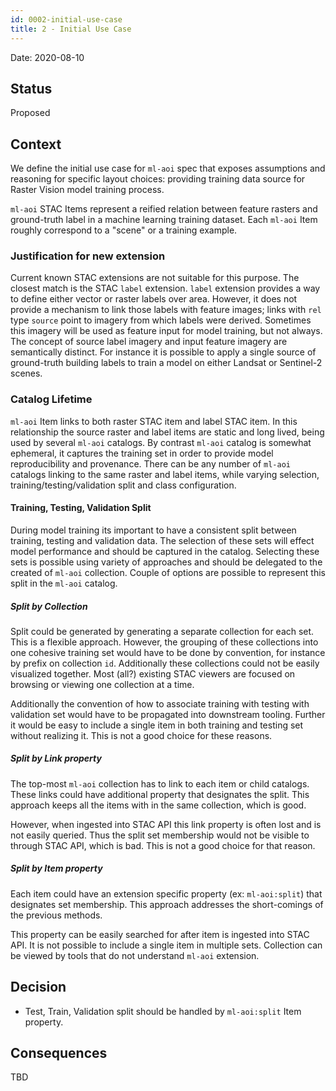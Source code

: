 ```yaml
---
id: 0002-initial-use-case
title: 2 - Initial Use Case
---
```

Date: 2020-08-10

## Status

Proposed

## Context

We define the initial use case for `ml-aoi` spec that exposes assumptions and reasoning for specific layout choices:
providing training data source for Raster Vision model training process.

`ml-aoi` STAC Items represent a reified relation between feature rasters and ground-truth label in a machine learning training dataset.
Each `ml-aoi` Item roughly correspond to a "scene" or a training example.

### Justification for new extension

Current known STAC extensions are not suitable for this purpose. The closest match is the STAC `label` extension.
`label` extension provides a way to define either vector or raster labels over area.
However, it does not provide a mechanism to link those labels with feature images;
links with `rel` type `source` point to imagery from which labels were derived.
Sometimes this imagery will be used as feature input for model training, but not always.
The concept of source label imagery and input feature imagery are semantically distinct.
For instance it is possible to apply a single source of ground-truth building labels to train a model on either Landsat or Sentinel-2 scenes.

### Catalog Lifetime

`ml-aoi` Item links to both raster STAC item and label STAC item.
In this relationship the source raster and label items are static and long lived, being used by several `ml-aoi` catalogs.
By contrast `ml-aoi` catalog is somewhat ephemeral, it captures the training set in order to provide model reproducibility and provenance.
There can be any number of `ml-aoi` catalogs linking to the same raster and label items, while varying selection, training/testing/validation split and class configuration.

#### Training, Testing, Validation Split

During model training its important to have a consistent split between training, testing and validation data.
The selection of these sets will effect model performance and should be captured in the catalog.
Selecting these sets is possible using variety of approaches and should be delegated to the created of `ml-aoi` collection.
Couple of options are possible to represent this split in the `ml-aoi` catalog.

##### Split by Collection

Split could be generated by generating a separate collection for each set. This is a flexible approach.
However, the grouping of these collections into one cohesive training set would have to be done by convention, for instance by prefix on collection `id`.
Additionally these collections could not be easily visualized together.
Most (all?) existing STAC viewers are focused on browsing or viewing one collection at a time.

Additionally the convention of how to associate training with testing with validation set would have to be propagated into downstream tooling.
Further it would be easy to include a single item in both training and testing set without realizing it.
This is not a good choice for these reasons.

##### Split by Link property

The top-most `ml-aoi` collection has to link to each item or child catalogs.
These links could have additional property that designates the split.
This approach keeps all the items with in the same collection, which is good.

However, when ingested into STAC API this link property is often lost and is not easily queried.
Thus the split set membership would not be visible to through STAC API, which is bad.
This is not a good choice for that reason.

##### Split by Item property

Each item could have an extension specific property (ex: `ml-aoi:split`) that designates set membership.
This approach addresses the short-comings of the previous methods.

This property can be easily searched for after item is ingested into STAC API.
It is not possible to include a single item in multiple sets.
Collection can be viewed by tools that do not understand `ml-aoi` extension.


## Decision

- Test, Train, Validation split should be handled by `ml-aoi:split` Item property.

## Consequences

TBD